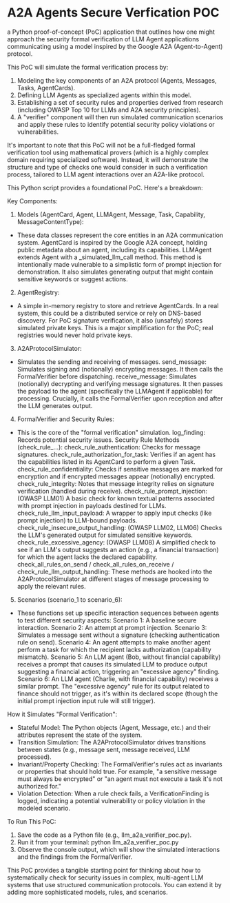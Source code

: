 # A2A Agents Secure Verfication POC
a Python proof-of-concept (PoC) application that outlines how one might approach the security formal verification of LLM Agent applications communicating using a model inspired by the Google A2A (Agent-to-Agent) protocol.

This PoC will simulate the formal verification process by:

1. Modeling the key components of an A2A protocol (Agents, Messages, Tasks, AgentCards).
2. Defining LLM Agents as specialized agents within this model.
3. Establishing a set of security rules and properties derived from research (including OWASP Top 10 for LLMs and A2A security principles).
4. A "verifier" component will then run simulated communication scenarios and apply these rules to identify potential security policy violations or vulnerabilities.

It's important to note that this PoC will not be a full-fledged formal verification tool using mathematical provers (which is a highly complex domain requiring specialized software). Instead, it will demonstrate the structure and type of checks one would consider in such a verification process, tailored to LLM agent interactions over an A2A-like protocol.

This Python script provides a foundational PoC. Here's a breakdown:

Key Components:

1. Models (AgentCard, Agent, LLMAgent, Message, Task, Capability, MessageContentType):

- These data classes represent the core entities in an A2A communication system.
AgentCard is inspired by the Google A2A concept, holding public metadata about an agent, including its capabilities.
LLMAgent extends Agent with a _simulated_llm_call method. This method is intentionally made vulnerable to a simplistic form of prompt injection for demonstration. It also simulates generating output that might contain sensitive keywords or suggest actions.

2. AgentRegistry:

- A simple in-memory registry to store and retrieve AgentCards. In a real system, this could be a distributed service or rely on DNS-based discovery.
For PoC signature verification, it also (unsafely) stores simulated private keys. This is a major simplification for the PoC; real registries would never hold private keys.

3. A2AProtocolSimulator:

- Simulates the sending and receiving of messages.
send_message: Simulates signing and (notionally) encrypting messages. It then calls the FormalVerifier before dispatching.
receive_message: Simulates (notionally) decrypting and verifying message signatures. It then passes the payload to the agent (specifically the LLMAgent if applicable) for processing. Crucially, it calls the FormalVerifier upon reception and after the LLM generates output.

4. FormalVerifier and Security Rules:

- This is the core of the "formal verification" simulation.
log_finding: Records potential security issues.
Security Rule Methods (check_rule_...):
check_rule_authentication: Checks for message signatures.
check_rule_authorization_for_task: Verifies if an agent has the capabilities listed in its AgentCard to perform a given Task.
check_rule_confidentiality: Checks if sensitive messages are marked for encryption and if encrypted messages appear (notionally) encrypted.
check_rule_integrity: Notes that message integrity relies on signature verification (handled during receive).
check_rule_prompt_injection: (OWASP LLM01) A basic check for known textual patterns associated with prompt injection in payloads destined for LLMs.
check_rule_llm_input_payload: A wrapper to apply input checks (like prompt injection) to LLM-bound payloads.
check_rule_insecure_output_handling: (OWASP LLM02, LLM06) Checks the LLM's generated output for simulated sensitive keywords.
check_rule_excessive_agency: (OWASP LLM08) A simplified check to see if an LLM's output suggests an action (e.g., a financial transaction) for which the agent lacks the declared capability.
check_all_rules_on_send / check_all_rules_on_receive / check_rule_llm_output_handling: These methods are hooked into the A2AProtocolSimulator at different stages of message processing to apply the relevant rules.

5. Scenarios (scenario_1 to scenario_6):

- These functions set up specific interaction sequences between agents to test different security aspects:
Scenario 1: A baseline secure interaction.
Scenario 2: An attempt at prompt injection.
Scenario 3: Simulates a message sent without a signature (checking authentication rule on send).
Scenario 4: An agent attempts to make another agent perform a task for which the recipient lacks authorization (capability mismatch).
Scenario 5: An LLM agent (Bob, without financial capability) receives a prompt that causes its simulated LLM to produce output suggesting a financial action, triggering an "excessive agency" finding.
Scenario 6: An LLM agent (Charlie, with financial capability) receives a similar prompt. The "excessive agency" rule for its output related to finance should not trigger, as it's within its declared scope (though the initial prompt injection input rule will still trigger).

How it Simulates "Formal Verification":

- Stateful Model: The Python objects (Agent, Message, etc.) and their attributes represent the state of the system.
- Transition Simulation: The A2AProtocolSimulator drives transitions between states (e.g., message sent, message received, LLM processed).
- Invariant/Property Checking: The FormalVerifier's rules act as invariants or properties that should hold true. For example, "a sensitive message must always be encrypted" or "an agent must not execute a task it's not authorized for."
- Violation Detection: When a rule check fails, a VerificationFinding is logged, indicating a potential vulnerability or policy violation in the modeled scenario.

To Run This PoC:

1. Save the code as a Python file (e.g., llm_a2a_verifier_poc.py).
2. Run it from your terminal: python llm_a2a_verifier_poc.py
3. Observe the console output, which will show the simulated interactions and the findings from the FormalVerifier.

This PoC provides a tangible starting point for thinking about how to systematically check for security issues in complex, multi-agent LLM systems that use structured communication protocols. You can extend it by adding more sophisticated models, rules, and scenarios.
